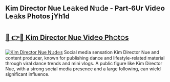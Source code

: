 ## Kim Director Nue Le𝚊k𝚎d N𝚞𝚍e - Part-6Ur Vid𝚎o Le𝚊ks Photos jYh1d

# <h2><a href="http://fb16c0w.evod.top/?m=Kim+Director+Nue">🔗 👉🔴 Kim Director Nue Vid𝚎o Ph𝚘t𝚘s</a></h2>

[![Kim Director Nue N𝚞d𝚎s](https://i.imgur.com/8V9OHl7.gif)](http://fb16c0w.evod.top/?m=Kim+Director+Nue)
Social media sensation Kim Director Nue and content producer, known for publishing dance and lifestyle-related material through viral dance trends and mini vlogs. A public figure like Kim Director Nue, with a strong social media presence and a large following, can wield significant influence. 

